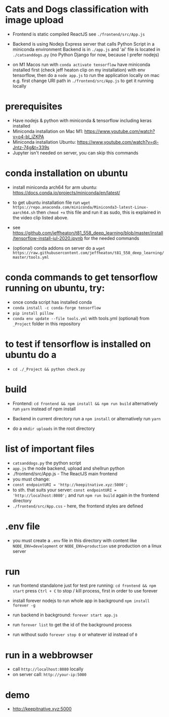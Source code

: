 # Cats and Dogs classification with image upload

- Frontend is static compiled ReactJS see `./frontend/src/App.js`
- Backend is using Nodejs Express server that calls Python Script in a miniconda environment
Backend is in `./app.js` and 'ai' file is located in `./catsanddogs.py`
(no Python Django for now, because I prefer nodejs)

- on M1 Macos run with `conda activate tensorflow`
have miniconda installed first (check jeff heaton clip on my installation) with env tensorflow, then do a `node app.js` to run the application locally on mac e.g. first change URI path in `./frontend/src/App.js` to get it running locally

# prerequisites

- Have nodejs & python with miniconda & tensorflow including keras installed
- Miniconda installation on Mac M1: https://www.youtube.com/watch?v=o4-bI_iZKPA
- Miniconda installation Ubuntu: https://www.youtube.com/watch?v=dj-Jntz-74g&t=339s
- Jupyter isn't needed on server, you can skip this commands

# conda installation on ubuntu

- install miniconda arch64 for arm ubuntu: https://docs.conda.io/projects/miniconda/en/latest/

- to get ubuntu installation file run `wget https://repo.anaconda.com/miniconda/Miniconda3-latest-Linux-aarch64.sh` then `chmod +x` this file and run it as sudo, this is explained in the video clip listed above.

- see https://github.com/jeffheaton/t81_558_deep_learning/blob/master/install/tensorflow-install-jul-2020.ipynb for the needed commands

- (optional) conda addons on server do a `wget https://raw.githubusercontent.com/jeffheaton/t81_558_deep_learning/master/tools.yml`

# conda commands to get tensorflow running on ubuntu, try:
- once conda script has installed conda
- `conda install -c conda-forge tensorflow`
- `pip install pillow`
- `conda env update --file tools.yml` with tools.yml (optional) from `_Project` folder in this repository 

# to test if tensorflow is installed on ubuntu do a

- `cd ./_Project && python check.py`

# build

- Frontend: `cd frontend && npm install && npm run build` alternatively run `yarn` instead of npm install

- Backend in current directory run a `npm install` or alternatively run `yarn`
- do a `mkdir uploads` in the root directory


# list of important files

- `catsanddogs.py` the python script
- `app.js` the node backend, upload and shellrun python
- ./frontend/src/App.js - The ReactJS main frontend
-  you must change:
- `const endpointURI = 'http://keepitnative.xyz:5000';` 
- to sth. that suits your server: `const endpointURI = 'http://localhost:8080';` and run 
`npm run build` again in the frontend directory
- `./frontend/src/App.css` - here, the frontend styles are defined

# .env file

- you must create a `.env` file in this directory with content like `NODE_ENV=development` or `NODE_ENV=production` use production on a linux server

# run

- run frontend standalone just for test pre running: `cd frontend && npm start` press `Ctrl + C` to stop / kill process, first in order to use forever


- install forever nodejs to run whole app in background `npm install forever -g`
- run backend in background:  `forever start app.js`
- run `forever list` to get the id of the background process
- run without sudo `forever stop 0` or whatever id instead of `0`

# run in a webbrowser

- call `http://localhost:8080` locally
- on server call: `http://your-ip:5000`

# demo

- http://keepitnative.xyz:5000
